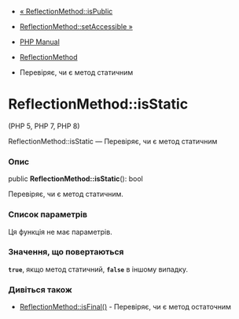 - [« ReflectionMethod::isPublic](reflectionmethod.ispublic.md)
- [ReflectionMethod::setAccessible
»](reflectionmethod.setaccessible.md)

- [PHP Manual](index.md)
- [ReflectionMethod](class.reflectionmethod.md)
- Перевіряє, чи є метод статичним

# ReflectionMethod::isStatic

(PHP 5, PHP 7, PHP 8)

ReflectionMethod::isStatic — Перевіряє, чи є метод статичним

### Опис

public **ReflectionMethod::isStatic**(): bool

Перевіряє, чи є метод статичним.

### Список параметрів

Ця функція не має параметрів.

### Значення, що повертаються

**`true`**, якщо метод статичний, **`false`** в іншому випадку.

### Дивіться також

- [ReflectionMethod::isFinal()](reflectionmethod.isfinal.md) -
Перевіряє, чи є метод остаточним
